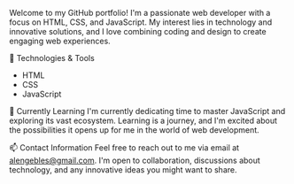 
Welcome to my GitHub portfolio!
I'm a passionate web developer with a focus on HTML, CSS, and JavaScript.
My interest lies in technology and innovative solutions, and I love combining coding and design to create engaging web experiences.

🔧 Technologies & Tools
- HTML
- CSS
- JavaScript

🌱 Currently Learning
I'm currently dedicating time to master JavaScript and exploring its vast ecosystem. Learning is a journey, and I'm excited about the possibilities it opens up for me in the world of web development.

📫 Contact Information
Feel free to reach out to me via email at alengebles@gmail.com. I'm open to collaboration, discussions about technology, and any innovative ideas you might want to share.
